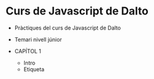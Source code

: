 # Curs de Javascript de Dalto
- Pràctiques del curs de Javascript de Dalto
- Temari nivell júnior

- CAPÍTOL 1
    - Intro
    - Etiqueta <script>
    - Variables
    - Tipus de dades
    - Àmbit/scope (let, const)
    - Operadors d'assignació i aritmètics
    - Concatenació i inerpolació
    - Backtits (` `) i escapament de " i de '
    - Operadors lògics i de comparació
    - Condicionals
    - Pràctica 'Cofla 1'

- CAPÍTOL 2
    - Arrays
    - Arrays associatius / objectes
    - Bucle while i do while
    - break amb while
    - Bucle for
    - break amb for
    - continue amb for
    - for in
    - for of
    - label
    - Declaració i crida de funcions
    - return
    - Paràmetres i arguments
    - Funcions fletxa
    - Pràctica 'Cofla 2'

- CAPÍTOL 3
    - Definició de POO
    - Classes
    - Objectes
    - Atributs / propietats
    - Mètodes
    - Consructor
    - Instanciació
    - Abstracció
    - Modularitat
    - Encapsulament
    - Polimorfisme
    - Herència
    - Mètodes estàtics
    - Propietats estàtiques
    - getters
    - setters
    . Pràctica 'Cofla3'

- CAPÍTOL 4
    - Mètodes de cadena comuns
        - concat()
        - startsWith()
        - endsWth()
        - includes()
        - indexOf()
        - lastINdexOf()
        - charAt()
        - padStart()
        - padEnd()
        - repeat()
        - split()
        - join()
        - substring()
        - toLowerCase()
        - toUpperCase()
        - toString()
        - trim()
        - trimEnd()
        - trimSart()
    - Mètodes d'arrays transformadors
        - pop()
        - push()
        - shift()
        - unshift()
        - reverse()
        - sort()
        - splice()
    - Mètodes s'arrays accessors
        - slice()
        - join()
        - indexOf()
        - lastIndexOf()
        - includes()
    - Mètodes d'array de repetició
        - filter()
        - map()
        - forEach()
    - Objecte Map()
        - sqrt()
        - pow()
        - cbrt()
        - max()
        - min()
        - random()
        - round()
        - trunc()
        - floor()
        - ceil()
    - Pràctica 'Cofla4'

CAPíTOL 5
    - Mètodes de cònsola
        - clear ()
        - error()
        - info()
        - log()
        - table()
        - warn()
        - count()
        - countReset()
        - group()
        - groupEnd()
        - groupCollapsed()
        - time()
        - timeEnd()
        - timeLog()


